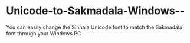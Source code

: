 # Unicode-to-Sakmadala-Windows--
You can easily change the Sinhala Unicode font to match the Sakmadala font through your Windows PC
